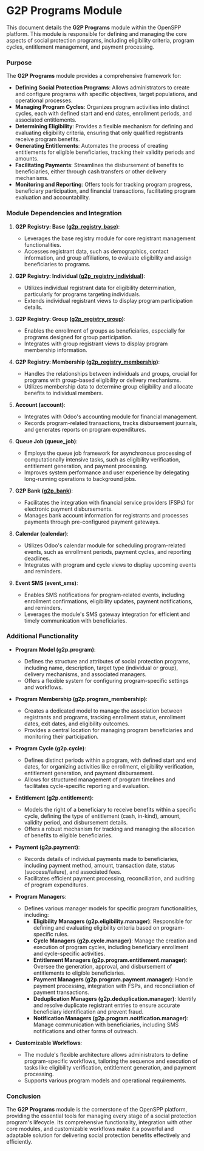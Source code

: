 # G2P Programs Module

This document details the **G2P Programs** module within the OpenSPP platform. This module is responsible for defining and managing the core aspects of social protection programs, including eligibility criteria, program cycles, entitlement management, and payment processing.

### Purpose

The **G2P Programs** module provides a comprehensive framework for:

* **Defining Social Protection Programs**:  Allows administrators to create and configure programs with specific objectives, target populations, and operational processes.
* **Managing Program Cycles**:  Organizes program activities into distinct cycles, each with defined start and end dates, enrollment periods, and associated entitlements. 
* **Determining Eligibility**:  Provides a flexible mechanism for defining and evaluating eligibility criteria, ensuring that only qualified registrants receive program benefits.
* **Generating Entitlements**:  Automates the process of creating entitlements for eligible beneficiaries, tracking their validity periods and amounts. 
* **Facilitating Payments**:  Streamlines the disbursement of benefits to beneficiaries, either through cash transfers or other delivery mechanisms. 
* **Monitoring and Reporting**:  Offers tools for tracking program progress, beneficiary participation, and financial transactions, facilitating program evaluation and accountability.

### Module Dependencies and Integration

1. **G2P Registry: Base ([g2p_registry_base](g2p_registry_base))**:
    * Leverages the base registry module for core registrant management functionalities.
    * Accesses registrant data, such as demographics, contact information, and group affiliations, to evaluate eligibility and assign beneficiaries to programs.

2. **G2P Registry: Individual ([g2p_registry_individual](g2p_registry_individual))**:
    * Utilizes individual registrant data for eligibility determination, particularly for programs targeting individuals.
    * Extends individual registrant views to display program participation details. 

3. **G2P Registry: Group ([g2p_registry_group](g2p_registry_group))**:
    * Enables the enrollment of groups as beneficiaries, especially for programs designed for group participation.
    * Integrates with group registrant views to display program membership information.

4. **G2P Registry: Membership ([g2p_registry_membership](g2p_registry_membership))**:
    * Handles the relationships between individuals and groups, crucial for programs with group-based eligibility or delivery mechanisms.
    * Utilizes membership data to determine group eligibility and allocate benefits to individual members. 

5. **Account (account)**:
    * Integrates with Odoo's accounting module for financial management.
    * Records program-related transactions, tracks disbursement journals, and generates reports on program expenditures.

6. **Queue Job (queue_job)**:
    * Employs the queue job framework for asynchronous processing of computationally intensive tasks, such as eligibility verification, entitlement generation, and payment processing.
    * Improves system performance and user experience by delegating long-running operations to background jobs.

7. **G2P Bank ([g2p_bank](g2p_bank))**:
    * Facilitates the integration with financial service providers (FSPs) for electronic payment disbursements.
    * Manages bank account information for registrants and processes payments through pre-configured payment gateways.

8. **Calendar (calendar)**:
    * Utilizes Odoo's calendar module for scheduling program-related events, such as enrollment periods, payment cycles, and reporting deadlines.
    * Integrates with program and cycle views to display upcoming events and reminders.

9. **Event SMS (event_sms)**:
    * Enables SMS notifications for program-related events, including enrollment confirmations, eligibility updates, payment notifications, and reminders. 
    * Leverages the module's SMS gateway integration for efficient and timely communication with beneficiaries. 


### Additional Functionality

* **Program Model (g2p.program)**:
    * Defines the structure and attributes of social protection programs, including name, description, target type (individual or group), delivery mechanisms, and associated managers.
    * Offers a flexible system for configuring program-specific settings and workflows.

* **Program Membership (g2p.program_membership)**:
    * Creates a dedicated model to manage the association between registrants and programs, tracking enrollment status, enrollment dates, exit dates, and eligibility outcomes.
    * Provides a central location for managing program beneficiaries and monitoring their participation.

* **Program Cycle (g2p.cycle)**: 
    * Defines distinct periods within a program, with defined start and end dates, for organizing activities like enrollment, eligibility verification, entitlement generation, and payment disbursement.
    * Allows for structured management of program timelines and facilitates cycle-specific reporting and evaluation.

* **Entitlement (g2p.entitlement)**:
    * Models the right of a beneficiary to receive benefits within a specific cycle, defining the type of entitlement (cash, in-kind), amount, validity period, and disbursement details.
    * Offers a robust mechanism for tracking and managing the allocation of benefits to eligible beneficiaries.

* **Payment (g2p.payment)**:
    * Records details of individual payments made to beneficiaries, including payment method, amount, transaction date, status (success/failure), and associated fees.
    * Facilitates efficient payment processing, reconciliation, and auditing of program expenditures.

* **Program Managers**:
    * Defines various manager models for specific program functionalities, including:
        * **Eligibility Managers (g2p.eligibility.manager)**:  Responsible for defining and evaluating eligibility criteria based on program-specific rules.
        * **Cycle Managers (g2p.cycle.manager)**:  Manage the creation and execution of program cycles, including beneficiary enrollment and cycle-specific activities. 
        * **Entitlement Managers (g2p.program.entitlement.manager)**:  Oversee the generation, approval, and disbursement of entitlements to eligible beneficiaries.
        * **Payment Managers (g2p.program.payment.manager)**:  Handle payment processing, integration with FSPs, and reconciliation of payment transactions.
        * **Deduplication Managers (g2p.deduplication.manager)**:  Identify and resolve duplicate registrant entries to ensure accurate beneficiary identification and prevent fraud.
        * **Notification Managers (g2p.program.notification.manager)**:  Manage communication with beneficiaries, including SMS notifications and other forms of outreach. 

* **Customizable Workflows**: 
    * The module's flexible architecture allows administrators to define program-specific workflows, tailoring the sequence and execution of tasks like eligibility verification, entitlement generation, and payment processing.
    * Supports various program models and operational requirements.

### Conclusion

The **G2P Programs** module is the cornerstone of the OpenSPP platform, providing the essential tools for managing every stage of a social protection program's lifecycle. Its comprehensive functionality, integration with other core modules, and customizable workflows make it a powerful and adaptable solution for delivering social protection benefits effectively and efficiently. 

